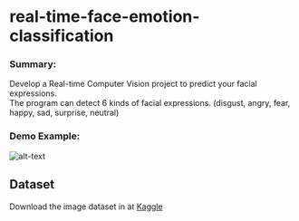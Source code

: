 # real-time-face-emotion-classification

### Summary:

Develop a Real-time Computer Vision project to predict your facial expressions. <br/> 
The program can detect 6 kinds of facial expressions. (disgust, angry, fear, happy, sad, surprise, neutral) 
  
### Demo Example:

![alt-text](https://github.com/sebaschen/Emojify/blob/master/demo.gif)


## Dataset
Download the image dataset in at [Kaggle](https://www.kaggle.com/msambare/fer2013)
